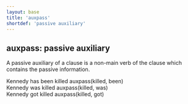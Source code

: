 ```yaml
---
layout: base
title: 'auxpass'
shortdef: 'passive auxiliary'
---
```


## auxpass: passive auxiliary

A passive auxiliary of a clause is a non-main verb of the clause which
contains the passive information.

<div class="sd-parse">
Kennedy has been killed
auxpass(killed, been)
</div>

<div class="sd-parse">
Kennedy was killed
auxpass(killed, was)
</div>

<div class="sd-parse">
Kennedy got killed
auxpass(killed, got)
</div>
